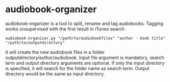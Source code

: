 # audiobook-organizer
audiobook-organizer is a tool to split, rename and tag audiobooks. Tagging works unsupervised with the first result in iTunes search.

`audiobook-organizer.py "/path/to/audiobookfiles" "author - book title" "/path/to/outputdirectory"`

It will create the new audiobook files in a folder outputdirectory/author/audiobook.
Input file argument is mandatory, search term and output directory arguments are optional. If only the input directory is specified, it will search for the folder name as search term. Output directory would be the same as input directory. 